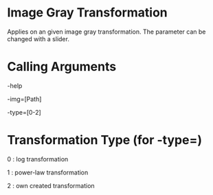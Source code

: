 Image Gray Transformation
=======================================

Applies on an given image gray transformation. The parameter can be changed with a slider.

Calling Arguments
=================
-help

-img=[Path]

-type=[0-2]

Transformation Type (for -type=)
==========================
0 : log transformation

1 : power-law transformation

2 : own created transformation	
